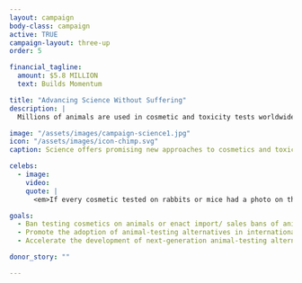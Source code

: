 ```yaml
---
layout: campaign
body-class: campaign
active: TRUE
campaign-layout: three-up
order: 5

financial_tagline:
  amount: $5.8 MILLION
  text: Builds Momentum

title: "Advancing Science Without Suffering"
description: |
  Millions of animals are used in cosmetic and toxicity tests worldwide, despite growing recognition of flaws inherent in such tests. We’ve already partnered with Procter & Gamble to develop AltTox.org, a site dedicated to advancing non-animal methods of toxicity testing. We can build on that momentum to promote 21st-century science and speed the adoption of alternatives.

image: "/assets/images/campaign-science1.jpg"
icon: "/assets/images/icon-chimp.svg"
caption: Science offers promising new approaches to cosmetics and toxicity testing, saving animals from torturous lives in labs.

celebs:
  - image:
    video:
    quote: |
      <em>If every cosmetic tested on rabbits or mice had a photo on the packaging showing these animals with weeping swollen eyes and inflamed skin, <em>I BELIEVE EVERYONE WOULD LEAVE CRUELTY ON THE SHELF.</em>—Paul McCartney<br>Musician, The Beatles

goals:
  - Ban testing cosmetics on animals or enact import/ sales bans of animal-tested cosmetics in three major markets and make progress toward ending mandatory cosmetics animal testing in China.
  - Promote the adoption of animal-testing alternatives in international industry regulations.
  - Accelerate the development of next-generation animal-testing alternatives by steering public and private funding toward non-animal technologies.

donor_story: ""

---
```

